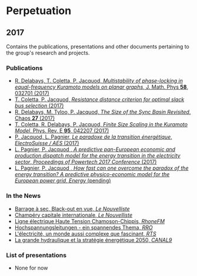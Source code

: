 # Perpetuation

## 2017

Contains the publications, presentations and other documents pertaining to the group's research and projects.

### Publications

* [R. Delabays, T. Coletta, P. Jacquod, *Multistability of phase-locking in equal-frequency Kuramoto models on planar graphs*, J. Math. Phys **58**, 032701  (2017)](https://github.com/GeeeHesso/Perpetuation/tree/master/2017/Papers/Multistability_of_phase-locking_in_equal-frequency_Kuramoto_models_on_planar_graphs)
* [T. Coletta, P. Jacquod, *Resistance distance criterion for optimal slack bus selection* (2017)](https://github.com/GeeeHesso/Perpetuation/tree/master/2017/Papers/Resistance_Distance_Criterion_for_Optimal_Slack_Bus_Selection)
* [R. Delabays, M. Tyloo, P. Jacquod, *The Size of the Sync Basin Revisited*, Chaos **27** (2017)](https://github.com/GeeeHesso/Perpetuation/tree/master/2017/Papers/The_Size_of_the_Sync_Basin_Revisited)
* [T. Coletta, R. Delabays, P. Jacquod, *Finite Size Scaling in the Kuramoto Model*, Phys. Rev. E **95**, 042207 (2017)](https://github.com/GeeeHesso/Perpetuation/tree/master/2017/Papers/Finite_Size_Scaling)
* [P. Jacquod, L. Pagnier, *Le paradoxe de la transition énergétique*, *ElectroSuisse / AES* (2017)](https://github.com/GeeeHesso/Perpetuation/tree/master/2017/Papers/Paradoxe_Transition_Energ%C3%A9tique)
* [L. Pagnier, P. Jacquod , *A predictive pan-European economic and production dispatch model for the energy transition in the electricity sector*, *Proceedings of Powertech 2017 Conference* (2017)](https://github.com/GeeeHesso/Perpetuation/tree/master/2017/Papers/A_predictive_pan-European_economic_and_production_dispatch_model_for_the_energy_transition_in_the_electricity_sector)
* [L. Pagnier, P. Jacquod , *How fast can one overcome the paradox of the energy transition? A predictive physico-economic model for the European power grid*, *Energy* (pending)](https://github.com/GeeeHesso/Perpetuation/tree/master/2017/Papers/How_fast_can_one_overcome_the_paradox_of_the_energy_transition)

### In the News

* [Barrage à sec, Black-out en vue, *Le Nouvelliste*](https://github.com/GeeeHesso/Perpetuation/tree/master/2017/In_the_News/Barrages_a_sec_black_out_en_vue)
* [Champéry capitale internationale, *Le Nouvelliste*](https://github.com/GeeeHesso/Perpetuation/tree/master/2017/In_the_News/Champery_capitale_internationale)
* [Ligne électrique Haute Tension Chamoson-Chippis, *RhoneFM*](https://github.com/GeeeHesso/Perpetuation/tree/master/2017/In_the_News/RHONEFM_ligne_electrique_HT)
* [Hochspannungsleitungen - ein spannendes Thema, *RRO*](https://github.com/GeeeHesso/Perpetuation/tree/master/2017/In_the_News/RRO_Hochspannungleitung)
* [L'électricité, un monde aussi complexe que fascinant, *RTS*](https://github.com/GeeeHesso/Perpetuation/tree/master/2017/In_the_News/RTS_electricite_un_monde_fascinant)
* [La grande hydraulique et la stratégie énergétique 2050, *CANAL9*](https://github.com/GeeeHesso/Perpetuation/tree/master/2017/In_the_News/CANAL9_grande_hydraulique)

### List of presentations

* None for now
